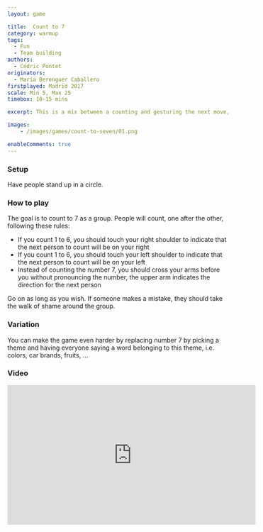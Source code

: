 ```yaml
---
layout: game

title:  Count to 7
category: warmup
tags:
  - Fun
  - Team building
authors: 
  - Cédric Pontet
originators: 
  - María Berenguer Caballero
firstplayed: Madrid 2017
scale: Min 5, Max 25
timebox: 10-15 mins

excerpt: This is a mix between a counting and gesturing the next move, with some nice tricks to it.

images:
    - /images/games/count-to-seven/01.png

enableComments: true
---
```



### Setup

Have people stand up in a circle.

### How to play

The goal is to count to 7 as a group.
People will count, one after the other, following these rules:

* If you count 1 to 6, you should touch your right shoulder to indicate that the next person to count will be on your right
* If you count 1 to 6, you should touch your left shoulder to indicate that the next person to count will be on your left
* Instead of counting the number 7, you should cross your arms before you without pronouncing the number, the upper arm indicates the direction for the next person

Go on as long as you wish.
If someone makes a mistake, they should take the walk of shame around the group.

### Variation
You can make the game even harder by replacing number 7 by picking a theme and having everyone saying a word belonging to this theme, i.e. colors, car brands, fruits, ...


### Video

<iframe width="560" height="315" src="https://www.youtube.com/embed/wwzNHxB0Shw" frameborder="0" allowfullscreen></iframe>